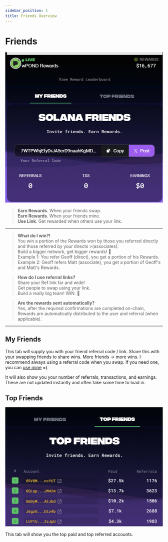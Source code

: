 ```yaml
---
sidebar_position: 1
title: Friends Overview
---
```


# Friends

![Friends Main Screen](image.png)

>**Earn Rewards**. When your friends swap.\
>**Earn Rewards**. When your friends mine.\
>**Use Link**. Get rewarded when others use your link.

---

>**What do I win?!**\
>You win a portion of the Rewards won by those you referred directly and those referred by your directs >(associates).\
>Build a bigger network, get bigger rewards! 🚀\
>Example 1: You refer Geoff (direct), you get a portion of his Rewards.\
>Example 2: Geoff refers Matt (associate), you get a portion of Geoff's and Matt's Rewards.

>**How do I use referral links?**\
>Share your Ref link far and wide!\
>Get people to swap using your link.\
>Build a really big team! WIN. 👑

>**Are the rewards sent automatically?**\
>Yes, after the required confirmations are completed on-chain, Rewards are automatically distributed to the user and referral (when applicable).

---

## My Friends

This tab will supply you with your friend referral code / link.  Share this with your swapping friends to share wins.  More friends -> more wins. I recommend always using a referral code when you swap. If you need one, you can [use mine](/tips) =).

It will also show you your number of referrals, transactions, and earnings. These are not updated instantly and often take some time to load in.

## Top Friends

![Top Friends](image-1.png)

This tab will show you the top paid and top referred accounts.